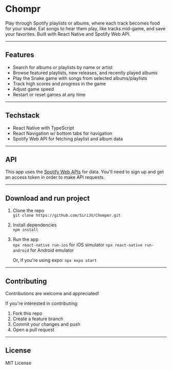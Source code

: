 # Chompr
Play through Spotify playlists or albums, where each track becomes food for your snake. Eat songs to hear them play, like tracks mid-game, and save your favorites. Built with React Native and Spotify Web API.

---

## Features

- Search for albums or playlists by name or artist
- Browse featured playlists, new releases, and recently played albums
- Play the Snake game with songs from selected albums/playlists
- Track high scores and progress in the game
- Adjust game speed
- Restart or reset games at any time

---

## Techstack

- React Native with TypeScript
- React Navigation w/ bottom tabs for navigation
- Spotify Web API for fetching playlist and album data

---

## API

This app uses the [Spotify Web APIs](https://developer.spotify.com/documentation/web-api) for data. You'll need to sign up and get an access token in order to make API requests.

---

## Download and run project

1. Clone the repo  
   `git clone https://github.com/SiriJV/Chomper.git`

2. Install dependencies  
   `npm install`

3. Run the app  
   `npx react-native run-ios` for iOS simulator
   `npx react-native run-android` for Android emulator
   
   Or, if you're using expo:
   `npx expo start`
   
---

## Contributing

Contributions are welcome and appreciated! 

If you're interested in contributing:

1. Fork this repo
2. Create a feature branch
3. Commit your changes and push
4. Open a pull request

---

## License

MIT License
